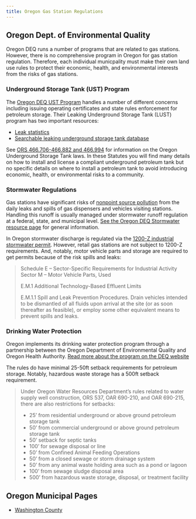 ```yaml
--- 
title: Oregon Gas Station Regulations
---
```


## Oregon Dept. of Environmental Quality

Oregon DEQ runs a number of programs that are related to gas stations. However, there is no comprehensive program in Oregon for gas station regulation. Therefore, each individual municpality must make their own land use rules to protect their economic, health, and environmental interests from the risks of gas stations.


### Underground Storage Tank (UST) Program

The [Oregon DEQ UST Program](https://www.oregon.gov/deq/tanks/Pages/default.aspx) handles a number of different concerns including issuing operating certificates and state rules enforcement for petroleum storage. Their Leaking Underground Storage Tank (LUST) program has two important resources:

- [Leak statistics](https://www.oregon.gov/deq/tanks/Pages/Statistics.aspx)
- [Searchable leaking underground storage tank database](https://www.oregon.gov/deq/tanks/Pages/tanks-records.aspx)

See [ORS 466.706-466.882 and 466.994](https://www.oregonlegislature.gov/bills_laws/ors/ors466.html) for information on the Oregon Underground Storage Tank laws. In these Statutes you will find many details on how to install and license a compliant underground petroleum tank but no specific details on where to install a petroleum tank to avoid introducing economic, health, or environmental risks to a community.

### Stormwater Regulations

Gas stations have significant risks of [nonpoint source pollution](https://www.epa.gov/nps/basic-information-about-nonpoint-source-nps-pollution) from the daily leaks and spills of gas dispensers and vehicles visiting stations. Handling this runoff is usually managed under stormwater runoff regulation at a federal, state, and municipal level. [See the Oregon DEQ Stormwater resource page](https://www.oregon.gov/deq/wq/wqpermits/Pages/MS4-Resources.aspx) for general information.

In Oregon stormwater discharge is regulated via the [1200-Z industrial stormwater permit](https://www.oregon.gov/deq/wq/wqpermits/Pages/Stormwater-Industrial.aspx). However, retail gas stations are not subject to 1200-Z requirements. And, notably, motor vehicle parts and storage are required to get permits because of the risk spills and leaks:

> Schedule E – Sector-Specific Requirements for Industrial Activity Sector M – Motor Vehicle Parts, Used
> 
> E.M.1 Additional Technology-Based Effluent Limits
>
> E.M.1.1 Spill and Leak Prevention Procedures. Drain vehicles intended to be dismantled of all fluids upon arrival at the site (or as soon thereafter as feasible), or employ some other equivalent means to prevent spills and leaks.

### Drinking Water Protection

Oregon implements its drinking water protection program through a partnership between the Oregon Department of Environmental Quality and Oregon Health Authority. [Read more about the program on the DEQ website](https://www.oregon.gov/deq/wq/programs/Pages/dwp.aspx)

The rules do have minimal 25-50ft setback requirements for petroleum storage. Notably, hazardous waste storage has a 500ft setback requirement.

> Under Oregon Water Resources Department’s rules related to water supply well construction, ORS 537, OAR 690-210, and OAR 690-215, there are also restrictions for setbacks:
> 
> - 25’ from residential underground or above ground petroleum storage tank
> - 50’ from commercial underground or above ground petroleum storage tank
> - 50’ setback for septic tanks
> - 100’ for sewage disposal or line
> -  50’ from Confined Animal Feeding Operations
> - 50’ from a closed sewage or storm drainage system
> - 50’ from any animal waste holding area such as a pond or lagoon
> - 100’ from sewage sludge disposal area
> - 500’ from hazardous waste storage, disposal, or treatment facility

## Oregon Municipal Pages

- [Washington County](washington-county)
